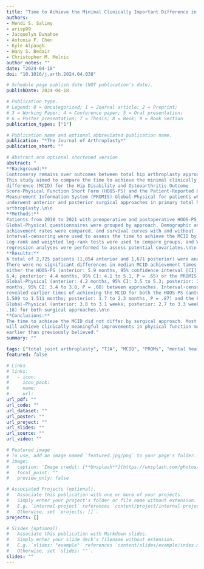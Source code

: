 ```yaml
---
title: "Time to Achieve the Minimal Clinically Important Difference in Primary Total Hip Arthroplasty: Comparison of Anterior and Posterior Surgical Approaches"
authors: 
- Mehdi S. Salimy
- arisp99
- Jacquelyn Dunahoe
- Antonia F. Chen
- Kyle Alpaugh
- Hany S. Bedair
- Christopher M. Melnic
author_notes: ""
date: "2024-04-18"
doi: "10.1016/j.arth.2024.04.038"

# Schedule page publish date (NOT publication's date).
publishDate: 2024-04-18

# Publication type.
# Legend: 0 = Uncategorized; 1 = Journal article; 2 = Preprint;
# 3 = Working Paper; 4 = Conference paper; 5 = Oral presentation; 
# 6 = Poster presentation; 7 = Thesis; 8 = Book; 9 = Book Section
publication_types: ["1"]

# Publication name and optional abbreviated publication name.
publication: "*The Journal of Arthroplasty*"
publication_short: ""

# Abstract and optional shortened version
abstract: "
**Background:**
Controversy remains over outcomes between total hip arthroplasty approaches.
This study aimed to compare the time to achieve the minimal clinically important
difference (MCID) for the Hip Disability and Osteoarthritis Outcome
Score-Physical Function Short Form (HOOS-PS) and the Patient-Reported Outcomes
Measurement Information System (PROMIS) Global-Physical for patients who
underwent anterior and posterior surgical approaches in primary total hip
arthroplasty.\n\n
**Methods:**
Patients from 2018 to 2021 with preoperative and postoperative HOOS-PS or PROMIS
Global-Physical questionnaires were grouped by approach. Demographic and MCID
achievement rates were compared, and survival curves with and without
interval-censoring were used to assess the time to achieve the MCID by approach.
Log-rank and weighted log-rank tests were used to compare groups, and Weibull
regression analyses were performed to assess potential covariates.\n\n
**Results:**
A total of 2,725 patients (1,054 anterior and 1,671 posterior) were analyzed.
There were no significant differences in median MCID achievement times for
either the HOOS-PS (anterior: 5.9 months, 95% confidence interval [CI]: 4.6 to
6.4; posterior: 4.4 months, 95% CI: 4.1 to 5.1, P = .65) or the PROMIS
Global-Physical (anterior: 4.2 months, 95% CI: 3.5 to 5.3; posterior: 3.5
months, 95% CI: 3.4 to 3.8, P = .08) between approaches. Interval-censoring
revealed earlier times of achieving the MCID for both the HOOS-PS (anterior:
1.509 to 1.511 months; posterior: 1.7 to 2.3 months, P = .87) and the PROMIS
Global-Physical (anterior: 3.0 to 3.1 weeks; posterior: 2.7 to 3.3 weeks, P =
.18) for both surgical approaches.\n\n
**Conclusions:**
The time to achieve the MCID did not differ by surgical approach. Most patients
will achieve clinically meaningful improvements in physical function much
earlier than previously believed."
summary: ""

tags: ["total joint arthroplasty", "TJA", "MCID", "PROMs", "mental health"]
featured: false

# Links
# links:
#   - icon:
#     icon_pack: 
#     name:
#     url: 
url_pdf: ""
url_code: ""
url_dataset: ""
url_poster: ""
url_project: ""
url_slides: ""
url_source: ""
url_video: ""

# Featured image
# To use, add an image named `featured.jpg/png` to your page's folder. 
# image:
#   caption: 'Image credit: [**Unsplash**](https://unsplash.com/photos/jdD8gXaTZsc)'
#   focal_point: ""
#   preview_only: false

# Associated Projects (optional).
#   Associate this publication with one or more of your projects.
#   Simply enter your project's folder or file name without extension.
#   E.g. `internal-project` references `content/project/internal-project/index.md`.
#   Otherwise, set `projects: []`.
projects: []

# Slides (optional).
#   Associate this publication with Markdown slides.
#   Simply enter your slide deck's filename without extension.
#   E.g. `slides: "example"` references `content/slides/example/index.md`.
#   Otherwise, set `slides: ""`.
slides: ""
---
```

